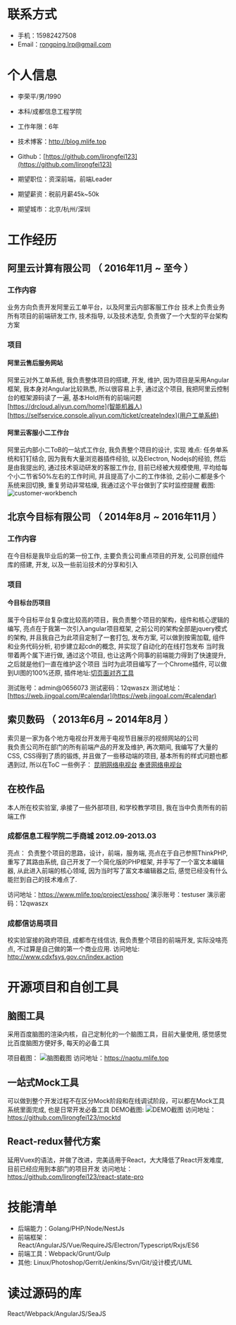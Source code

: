 # 联系方式
- 手机：15982427508
- Email：rongping.lrp@gmail.com

# 个人信息

 - 李荣平/男/1990 
 - 本科/成都信息工程学院
 - 工作年限：6年
 - 技术博客：http://blog.mlife.top
 - Github：[https://github.com/lirongfei123](https://github.com/lirongfei123)

 - 期望职位：资深前端，前端Leader
 - 期望薪资：税前月薪45k~50k
 - 期望城市：北京/杭州/深圳
# 工作经历

## 阿里云计算有限公司 （ 2016年11月 ~ 至今 ）

### 工作内容
业务方向负责开发阿里云工单平台，以及阿里云内部客服工作台
技术上负责业务所有项目的前端研发工作, 技术指导, 以及技术选型, 负责做了一个大型的平台架构方案

### 项目

#### 阿里云售后服务网站
阿里云对外工单系统, 我负责整体项目的搭建, 开发, 维护, 因为项目是采用Angular框架, 我本身对Angular比较熟悉, 所以很容易上手, 通过这个项目, 我把阿里云控制台的框架源码读了一遍, 基本Hold所有的前端问题
[https://drcloud.aliyun.com/home](智能机器人)
[https://selfservice.console.aliyun.com/ticket/createIndex](用户工单系统)

#### 阿里云客服小二工作台
阿里云内部小二ToB的一站式工作台, 我负责整个项目的设计, 实现
难点: 任务单系统和钉钉结合, 因为我有大量浏览器插件经验, 以及Electron, Nodejs的经验, 然后是由我提出的, 通过技术驱动研发的客服工作台, 目前已经被大规模使用, 平均给每个小二节省50%左右的工作时间, 并且提高了小二的工作体验, 之前小二都是多个系统来回切换, 重复劳动非常枯燥, 我通过这个平台做到了实时监控提醒
截图:![customer-workbench](http://interview-public.oss-cn-beijing.aliyuncs.com/customer-workbench.png)
 
## 北京今目标有限公司 （ 2014年8月 ~ 2016年11月 ）

### 工作内容
在今目标是我毕业后的第一份工作, 主要负责公司重点项目的开发, 公司原创组件库的搭建, 开发, 以及一些前沿技术的分享和引入
### 项目
#### 今目标台历项目
属于今目标平台复杂度比较高的项目，我负责整个项目的架构，组件和核心逻辑的编写, 亮点在于我第一次引入angular项目框架, 之前公司的架构全部是jquery模式的架构, 并且我自己为此项目定制了一套打包, 发布方案, 可以做到按需加载, 组件和业务代码分析, 初步建立起cdn的概念, 并实现了自动化的在线打包发布
当时我带着两个属下进行做, 通过这个项目, 也让这两个同事的前端能力得到了快速提升, 之后就是他们一直在维护这个项目
当时为此项目编写了一个Chrome插件, 可以做到UI图的100%还原, 插件地址:[切页面对齐工具](https://chrome.google.com/webstore/detail/%E5%88%87%E9%A1%B5%E9%9D%A2%E5%AF%B9%E9%BD%90%E5%B7%A5%E5%85%B7/dhckigagpcmlfobcpnlmflgfhhogndkb)

测试账号：admin@0656073
测试密码：12qwaszx 
测试地址：[https://web.jingoal.com/#calendar](https://web.jingoal.com/#calendar)

## 索贝数码 （ 2013年6月 ~ 2014年8月 ）
索贝是一家为各个地方电视台开发用于电视节目展示的视频网站的公司   
我负责公司所在部门的所有前端产品的开发及维护, 再次期间, 我编写了大量的CSS, CSS得到了质的锻炼, 并且做了一些移动端的项目, 基本所有的样式问题也都遇到过, 所以在ToC
一些例子：
[昆明网络电视台](http://www.kmetv.com/)
[奉贤网络电视台](http://www.fengxiantv.com )

## 在校作品
本人所在校实验室, 承接了一些外部项目, 和学校教学项目, 我在当中负责所有的前端工作

### 成都信息工程学院二手商城 2012.09-2013.03
亮点：
负责整个项目的思路，设计，前端，服务端, 亮点在于自己参照ThinkPHP, 重写了其路由系统, 自己开发了一个简化版的PHP框架, 并手写了一个富文本编辑器, 从此进入前端的核心领域, 因为当时写了富文本编辑器之后, 感觉已经没有什么能拦到自己的技术难点了.

访问地址：https://www.mlife.top/project/esshop/
演示账号：testuser
演示密码：12qwaszx

### 成都信访局项目
校实验室接的政府项目, 成都市在线信访, 我负责整个项目的前端开发, 实际没啥亮点, 不过算是自己做的第一个商业应用.
访问地址: http://www.cdxfsys.gov.cn/index.action

# 开源项目和自创工具
## 脑图工具
采用百度脑图的渲染内核，自己定制化的一个脑图工具，目前大量使用, 感觉感觉比百度脑图方便好多, 每天的必备工具

项目截图：
![脑图截图](http://interview-public.oss-cn-beijing.aliyuncs.com/naotu.png)
访问地址：https://naotu.mlife.top
## 一站式Mock工具
可以做到整个开发过程不在区分Mock阶段和在线调试阶段，可以都在Mock工具系统里面完成, 也是日常开发必备工具
DEMO截图:
![DEMO截图](https://www.lgstatic.com/i/image2/M01/B7/BD/CgoB5lwQvk2AEg2nAAD1AGeSBq0942.jpg)
访问地址：https://github.com/lirongfei123/mocktd

## React-redux替代方案
延用Vuex的语法，并做了改进，完美适用于React，大大降低了React开发难度, 目前已经应用到本部门的项目开发
访问地址：https://github.com/lirongfei123/react-state-pro

# 技能清单
- 后端能力：Golang/PHP/Node/NestJs
- 前端框架：React/AngularJS/Vue/RequireJS/Electron/Typescript/Rxjs/ES6
- 前端工具：Webpack/Grunt/Gulp
- 其他: Linux/Photoshop/Gerrit/Jenkins/Svn/Git/设计模式/UML
# 读过源码的库
React/Webpack/AngularJS/SeaJS